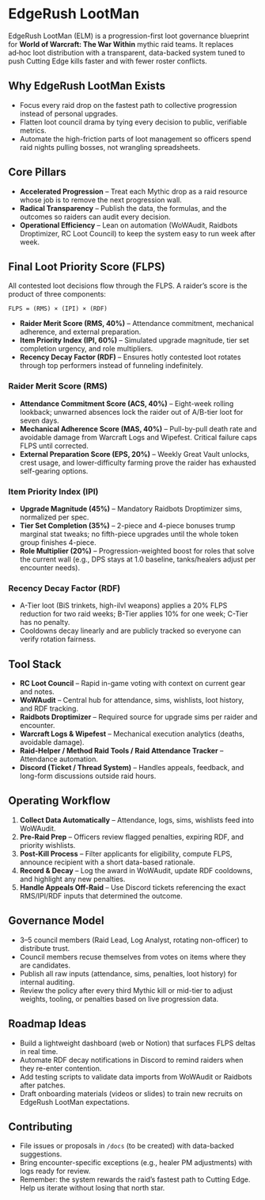 # EdgeRush LootMan

EdgeRush LootMan (ELM) is a progression-first loot governance blueprint for **World of Warcraft: The War Within** mythic raid teams. It replaces ad‑hoc loot distribution with a transparent, data-backed system tuned to push Cutting Edge kills faster and with fewer roster conflicts.

## Why EdgeRush LootMan Exists
- Focus every raid drop on the fastest path to collective progression instead of personal upgrades.
- Flatten loot council drama by tying every decision to public, verifiable metrics.
- Automate the high-friction parts of loot management so officers spend raid nights pulling bosses, not wrangling spreadsheets.

## Core Pillars
- **Accelerated Progression** – Treat each Mythic drop as a raid resource whose job is to remove the next progression wall.
- **Radical Transparency** – Publish the data, the formulas, and the outcomes so raiders can audit every decision.
- **Operational Efficiency** – Lean on automation (WoWAudit, Raidbots Droptimizer, RC Loot Council) to keep the system easy to run week after week.

## Final Loot Priority Score (FLPS)
All contested loot decisions flow through the FLPS. A raider’s score is the product of three components:

```
FLPS = (RMS) × (IPI) × (RDF)
```

- **Raider Merit Score (RMS, 40%)** – Attendance commitment, mechanical adherence, and external preparation.
- **Item Priority Index (IPI, 60%)** – Simulated upgrade magnitude, tier set completion urgency, and role multipliers.
- **Recency Decay Factor (RDF)** – Ensures hotly contested loot rotates through top performers instead of funneling indefinitely.

### Raider Merit Score (RMS)
- **Attendance Commitment Score (ACS, 40%)** – Eight-week rolling lookback; unwarned absences lock the raider out of A/B-tier loot for seven days.
- **Mechanical Adherence Score (MAS, 40%)** – Pull-by-pull death rate and avoidable damage from Warcraft Logs and Wipefest. Critical failure caps FLPS until corrected.
- **External Preparation Score (EPS, 20%)** – Weekly Great Vault unlocks, crest usage, and lower-difficulty farming prove the raider has exhausted self-gearing options.

### Item Priority Index (IPI)
- **Upgrade Magnitude (45%)** – Mandatory Raidbots Droptimizer sims, normalized per spec.
- **Tier Set Completion (35%)** – 2-piece and 4-piece bonuses trump marginal stat tweaks; no fifth-piece upgrades until the whole token group finishes 4-piece.
- **Role Multiplier (20%)** – Progression-weighted boost for roles that solve the current wall (e.g., DPS stays at 1.0 baseline, tanks/healers adjust per encounter needs).

### Recency Decay Factor (RDF)
- A-Tier loot (BiS trinkets, high-ilvl weapons) applies a 20% FLPS reduction for two raid weeks; B-Tier applies 10% for one week; C-Tier has no penalty.
- Cooldowns decay linearly and are publicly tracked so everyone can verify rotation fairness.

## Tool Stack
- **RC Loot Council** – Rapid in-game voting with context on current gear and notes.
- **WoWAudit** – Central hub for attendance, sims, wishlists, loot history, and RDF tracking.
- **Raidbots Droptimizer** – Required source for upgrade sims per raider and encounter.
- **Warcraft Logs & Wipefest** – Mechanical execution analytics (deaths, avoidable damage).
- **Raid-Helper / Method Raid Tools / Raid Attendance Tracker** – Attendance automation.
- **Discord (Ticket / Thread System)** – Handles appeals, feedback, and long-form discussions outside raid hours.

## Operating Workflow
1. **Collect Data Automatically** – Attendance, logs, sims, wishlists feed into WoWAudit.
2. **Pre-Raid Prep** – Officers review flagged penalties, expiring RDF, and priority wishlists.
3. **Post-Kill Process** – Filter applicants for eligibility, compute FLPS, announce recipient with a short data-based rationale.
4. **Record & Decay** – Log the award in WoWAudit, update RDF cooldowns, and highlight any new penalties.
5. **Handle Appeals Off-Raid** – Use Discord tickets referencing the exact RMS/IPI/RDF inputs that determined the outcome.

## Governance Model
- 3–5 council members (Raid Lead, Log Analyst, rotating non-officer) to distribute trust.
- Council members recuse themselves from votes on items where they are candidates.
- Publish all raw inputs (attendance, sims, penalties, loot history) for internal auditing.
- Review the policy after every third Mythic kill or mid-tier to adjust weights, tooling, or penalties based on live progression data.

## Roadmap Ideas
- Build a lightweight dashboard (web or Notion) that surfaces FLPS deltas in real time.
- Automate RDF decay notifications in Discord to remind raiders when they re-enter contention.
- Add testing scripts to validate data imports from WoWAudit or Raidbots after patches.
- Draft onboarding materials (videos or slides) to train new recruits on EdgeRush LootMan expectations.

## Contributing
- File issues or proposals in `/docs` (to be created) with data-backed suggestions.
- Bring encounter-specific exceptions (e.g., healer PM adjustments) with logs ready for review.
- Remember: the system rewards the raid’s fastest path to Cutting Edge. Help us iterate without losing that north star.

